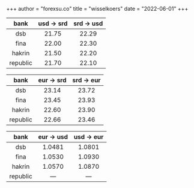 +++
author = "forexsu.co"
title = "wisselkoers"
date = "2022-06-01"
+++

bank|usd → srd|srd → usd
:-----:|:-----:|:-----:
dsb  |21.75|22.29
fina  |22.00|22.30
hakrin  |21.50|22.20
republic  |21.70|22.10

bank|eur → srd|srd → eur
:-----:|:-----:|:-----:
dsb  |23.14|23.72
fina  |23.45|23.93
hakrin  |22.60|23.90
republic  |22.66|23.46

bank|eur → usd|usd → eur
:-----:|:-----:|:-----:
dsb  |1.0481|1.0801
fina  |1.0530|1.0930
hakrin  |1.0570|1.0870
republic  |—|—
